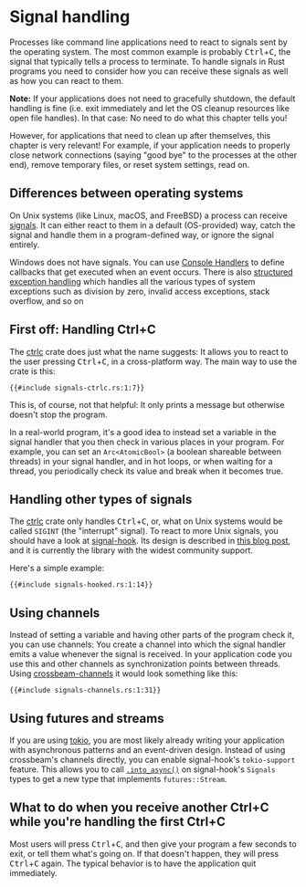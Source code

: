 # Signal handling

Processes
like command line applications
need to react to signals sent by the operating system.
The most common example is probably <kbd>Ctrl</kbd>+<kbd>C</kbd>,
the signal that typically tells a process to terminate.
To handle signals in Rust programs
you need to consider how you can receive these signals
as well as how you can react to them.

<aside>

**Note:**
If your applications does not need to gracefully shutdown,
the default handling is fine
(i.e. exit immediately
and let the OS cleanup resources like open file handles).
In that case:
No need to do what this chapter tells you!

However,
for applications that need to clean up after themselves,
this chapter is very relevant!
For example,
if your application needs to
properly close network connections
(saying "good bye" to the processes at the other end),
remove temporary files,
or reset system settings,
read on.

</aside>

## Differences between operating systems

On Unix systems
(like Linux, macOS, and FreeBSD)
a process can receive [signals].
It can either react to them
in a default (OS-provided) way,
catch the signal and handle them in a program-defined way,
or ignore the signal entirely.

[signals]: https://manpages.ubuntu.com/manpages/bionic/en/man7/signal.7.html

Windows does not have signals.
You can use [Console Handlers]
to define callbacks that get executed when an event occurs.
There is also [structured exception handling]
which handles all the various types of system exceptions such as division by zero, invalid access exceptions, stack overflow, and so on

[Console Handlers]: https://docs.microsoft.com/de-de/windows/console/console-control-handlers
[structured exception handling]: https://docs.microsoft.com/en-us/windows/desktop/debug/structured-exception-handling

## First off: Handling Ctrl+C

The [ctrlc] crate does just what the name suggests:
It allows you to react to the user pressing <kbd>Ctrl</kbd>+<kbd>C</kbd>,
in a cross-platform way.
The main way to use the crate is this:

[ctrlc]: https://crates.io/crates/ctrlc

```rust,ignore
{{#include signals-ctrlc.rs:1:7}}
```

This is, of course, not that helpful:
It only prints a message but otherwise doesn't stop the program.

In a real-world program,
it's a good idea to instead set a variable in the signal handler
that you then check in various places in your program.
For example,
you can set an `Arc<AtomicBool>`
(a boolean shareable between threads)
in your signal handler,
and in hot loops,
or when waiting for a thread,
you periodically check its value
and break when it becomes true.

## Handling other types of signals

The [ctrlc] crate only handles <kbd>Ctrl</kbd>+<kbd>C</kbd>,
or, what on Unix systems would be called `SIGINT` (the "interrupt" signal).
To react to more Unix signals,
you should have a look at [signal-hook].
Its design is described in [this blog post][signal-hook-post],
and it is currently the library with the widest community support.

Here's a simple example:

```rust,ignore
{{#include signals-hooked.rs:1:14}}
```

[signal-hook-post]: https://vorner.github.io/2018/06/28/signal-hook.html

## Using channels

Instead of setting a variable
and having other parts of the program check it,
you can use channels:
You create a channel into which the signal handler emits a value
whenever the signal is received.
In your application code you use
this and other channels
as synchronization points between threads.
Using [crossbeam-channels] it would look something like this:

[crossbeam-channels]: https://crates.io/crates/crossbeam-channel

```rust,ignore
{{#include signals-channels.rs:1:31}}
```

## Using futures and streams

If you are using [tokio],
you are most likely already writing your application
with asynchronous patterns and an event-driven design.
Instead of using crossbeam's channels directly,
you can enable signal-hook's `tokio-support` feature.
This allows you to call [`.into_async()`]
on signal-hook's `Signals` types
to get a new type that implements `futures::Stream`.

[signal-hook]: https://crates.io/crates/signal-hook
[tokio]: https://tokio.rs/
[`.into_async()`]: https://docs.rs/signal-hook/0.1.6/signal_hook/iterator/struct.Signals.html#method.into_async

## What to do when you receive another Ctrl+C while you're handling the first Ctrl+C

Most users will press <kbd>Ctrl</kbd>+<kbd>C</kbd>,
and then give your program a few seconds to exit,
or tell them what's going on.
If that doesn't happen,
they will press <kbd>Ctrl</kbd>+<kbd>C</kbd> again.
The typical behavior is to have the application quit immediately.
